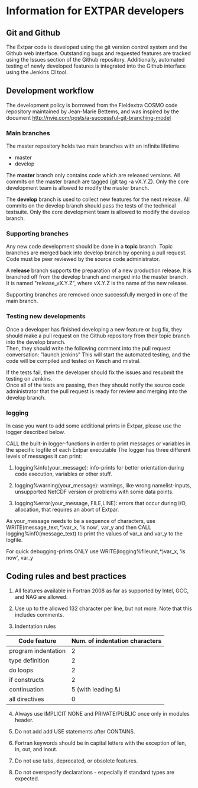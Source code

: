 # Information for EXTPAR developers

## Git and Github
The Extpar code is developed using the git version control system and the Github web interface. 
Outstanding bugs and requested features are tracked using the Issues section of the Github repository.  Additionally, automated testing of newly developed features is integrated into the Github interface using the Jenkins CI tool.  

## Development workflow
The development policy is borrowed from the Fieldextra COSMO code repository 
maintained by Jean-Marie Bettems, and was inspired
by the document http://nvie.com/posts/a-successful-git-branching-model

### Main branches
The master repository holds two main branches with an infinite lifetime
* master 
* develop

The **master** branch only contains code which are released versions. 
All commits on the master branch are tagged (git tag -a vX.Y.Z).
Only the core development team is allowed to modify the master branch.

The **develop** branch is used to collect new features for the next release. All commits
on the develop branch should pass the tests of the technical testsuite. Only the core
development team is allowed to modify the develop branch.

### Supporting branches
Any new code development should be done in a **topic** branch. Topic branches are merged
back into develop branch by opening a pull request. Code must be peer reviewed by the
source code administrator.

A **release** branch supports the preparation of a new production release. It is branched
off from the develop branch and merged into the master branch. It is named
"release_vX.Y.Z", where vX.Y.Z is the name of the new release.

Supporting branches are removed once successfully merged in one of the main branch.

### Testing new developments
Once a developer has finished developing a new feature or bug fix, they should make a 
pull request on the Github repository from their topic branch into the develop branch.  
Then, they should write the following comment into the pull request conversation: "launch jenkins"
This will start the automated testing, and the code will be compiled and tested on Kesch and mistral.

If the tests fail, then the developer should fix the issues and resubmit the testing on Jenkins.  
Once all of the tests are passing, then they should notify the source code administrator that the pull
request is ready for review and merging into the develop branch.  

### logging
In case you want to add some additional prints in Extpar, please use the logger described below.

CALL the built-in logger-functions in order to print messages or variables in the specific logfile of each Extpar executable
The logger has three different levels of messages it can print:

1. logging%info(your_message): info-prints for better orientation during code execution, variables or other stuff.

2. logging%warning(your_message): warnings, like wrong namelist-inputs, unsupported NetCDF version or problems with some data points.

3. logging%error(your_message, FILE,LINE): errors that occur during I/O, allocation, that requires an abort of Extpar. 

As your_message needs to be a sequence of characters, use
WRITE(message_text,*)var_x, 'is now', var_y
and then CALL logging%inf0(message_text) to print the values of var_x and var_y to the logfile.

For quick debugging-prints ONLY use
WRITE(logging%fileunit,*)var_x, 'is now', var_y 

## Coding rules and best practices

1. All features available in Fortran 2008 as far as supported by Intel,
GCC, and NAG are allowed.

2. Use up to the allowed 132 character per line, but not more. Note
that this includes comments.

3. Indentation rules

| Code feature  | Num. of indentation characters |
| ------------- |-------------| 
| program indentation      | 2 |
| type definition          | 2 |
| do loops                 | 2 |
| if constructs            | 2 |
| continuation             | 5 (with leading &) |
| all directives           | 0 |

4. Always use IMPLICIT NONE and PRIVATE/PUBLIC once only in modules header.

5. Do not add add USE statements after CONTAINS.

6. Fortran keywords should be in capital letters with the exception of len,
in, out, and inout.

7. Do not use tabs, deprecated, or obsolete features.

8. Do not overspecify declarations - especially if standard types are expected.
